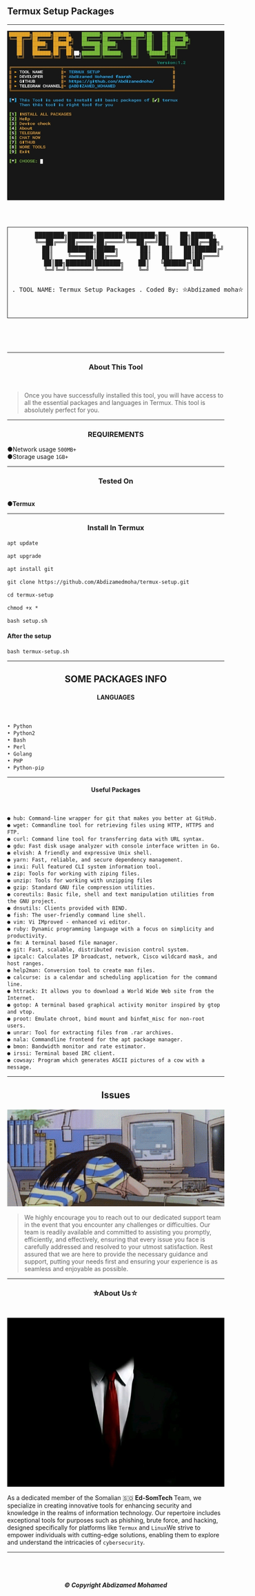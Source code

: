 ## Termux Setup Packages 


---
<p align="center">
  <img src="images/Tool.jpg" alt=""/>
</p>
<p align="center">
  <img src="images/T.set.jpg" alt=""/>
</p>
<div align="center">
  <pre style="display: inline-block; border: 1px solid; padding: 10px;">
████████╗███████╗███████╗████████╗██╗   ██╗██████╗ 
╚══██╔══╝██╔════╝██╔════╝╚══██╔══╝██║   ██║██╔══██╗
   ██║    ███████╗█████╗      ██║   ██║   ██║██████╔╝
   ██║    ╚════██║██╔══╝      ██║   ██║   ██║██╔═══╝ 
   ██║██╗███████║███████╗    ██║   ╚██████╔╝██║     
   ╚═╝╚═╝╚══════╝╚══════╝    ╚═╝    ╚═════╝ ╚═╝     
                                                   
                           
              
  .           TOOL NAME: Termux Setup Packages
  .               Coded By: ⛥Abdizamed moha⛥

  </pre>
</div>
 
<p align="center">
  <img src="https://img.shields.io/badge/version-1.2-141449" alt=""/> 
  <img src="https://img.shields.io/badge/written in-SHELL-141449" alt=""/> <br>
  <img src="https://img.shields.io/badge/Coded by-ABDIZAMED-141449" alt=""/>


---

<h3><p align="center">About This Tool</p></h3><br>

>Once you have successfully installed this tool, you will have access to all the essential packages and languages in Termux. This tool is absolutely perfect for you.


---
<h3><p align="center">REQUIREMENTS</p></h3>

 ●Network usage `500MB+`<br>
 ●Storage usage `1GB+`<br>
 
 ---
<h3><p align="center">Tested On</p></h3>
<br>
<b>●Termux</b>

---
 <h3><p align="center">Install In Termux </p></h3>

```
apt update 
```
```
apt upgrade 
```
```
apt install git
```
```
git clone https://github.com/Abdizamedmoha/termux-setup.git
```

```
cd termux-setup 
```

```
chmod +x *
```
```
bash setup.sh
```


<h4>After the setup </h4>

```
bash termux-setup.sh
```

---
 <h2><p align="center">SOME PACKAGES INFO</p></h2> 

<h4><p align="center">LANGUAGES</p></h4> <br>

```
• Python 
• Python2 
• Bash 
• Perl
• Golang
• PHP
• Python-pip 
```
---
<h4><p align="center">Useful Packages</p></h4> <br>

```
● hub: Command-line wrapper for git that makes you better at GitHub.
● wget: Commandline tool for retrieving files using HTTP, HTTPS and FTP.
● curl: Command line tool for transferring data with URL syntax.
● gdu: Fast disk usage analyzer with console interface written in Go.
● elvish: A friendly and expressive Unix shell.
● yarn: Fast, reliable, and secure dependency management.
● inxi: Full featured CLI system information tool.
● zip: Tools for working with ziping files.
● unzip: Tools for working with unzipping files
● gzip: Standard GNU file compression utilities.
● coreutils: Basic file, shell and text manipulation utilities from the GNU project.
● dnsutils: Clients provided with BIND.
● fish: The user-friendly command line shell.
● vim: Vi IMproved - enhanced vi editor.
● ruby: Dynamic programming language with a focus on simplicity and productivity.
● fm: A terminal based file manager.
● git: Fast, scalable, distributed revision control system.
● ipcalc: Calculates IP broadcast, network, Cisco wildcard mask, and host ranges.
● help2man: Conversion tool to create man files.
● calcurse: is a calendar and scheduling application for the command line.
● httrack: It allows you to download a World Wide Web site from the Internet.
● gotop: A terminal based graphical activity monitor inspired by gtop and vtop.
● proot: Emulate chroot, bind mount and binfmt_misc for non-root users.
● unrar: Tool for extracting files from .rar archives.
● nala: Commandline frontend for the apt package manager.
● bmon: Bandwidth monitor and rate estimator.
● irssi: Terminal based IRC client.
● cowsay: Program which generates ASCII pictures of a cow with a message.
```
---
<h2><p align="center">Issues</p></h2>

<p align="center">
  <img src="images/issues.gif" alt=""/>
</p>

>We highly encourage you to reach out to our dedicated support team in the event that you encounter any challenges or difficulties. Our team is readily available and committed to assisting you promptly, efficiently, and effectively, ensuring that every issue you face is carefully addressed and resolved to your utmost satisfaction. Rest assured that we are here to provide the necessary guidance and support, putting your needs first and ensuring your experience is as seamless and enjoyable as possible.

---
<h3><p align="center">⛥About Us☆</p></h3><br><p align="center">
  <img src="images/Team.jpg" alt=""/>
</p>
 
As a dedicated member of the Somalian 🇸🇴 <b>Ed-SomTech </b>Team, we specialize in creating innovative tools for enhancing security and knowledge in the realms of information technology. Our repertoire includes exceptional tools for purposes such as phishing, brute force, and hacking, designed specifically for platforms like `Termux` and `Linux`We strive to empower individuals with cutting-edge solutions, enabling them to explore and understand the intricacies of `cybersecurity`.

---
<br>
<br>
<h5><p align="center">© Copyright <b>Abdizamed Mohamed</b></p></h5>
